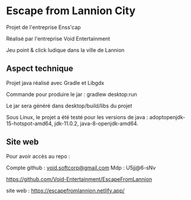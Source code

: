 # Escape from Lannion City

Projet de l'entreprise Enss'cap

Réalisé par l'entreprise Void Entertainment

Jeu point & click ludique dans la ville de Lannion



## Aspect technique

Projet java réalisé avec Gradle et Libgdx

Commande pour produire le jar : gradlew desktop:run

Le jar sera généré dans desktop/build/libs du projet


Sous Linux, le projet a été testé pour les versions de java : adoptopenjdk-15-hotspot-amd64, jdk-11.0.2, java-8-openjdk-amd64.  


## Site web

Pour avoir accès au repo :

Compte github : void.softcorp@gmail.com
Mdp : U5jj@6-sNv

https://github.com/Void-Entertainment/EscapeFromLannion

site web : https://escapefromlannion.netlify.app/

